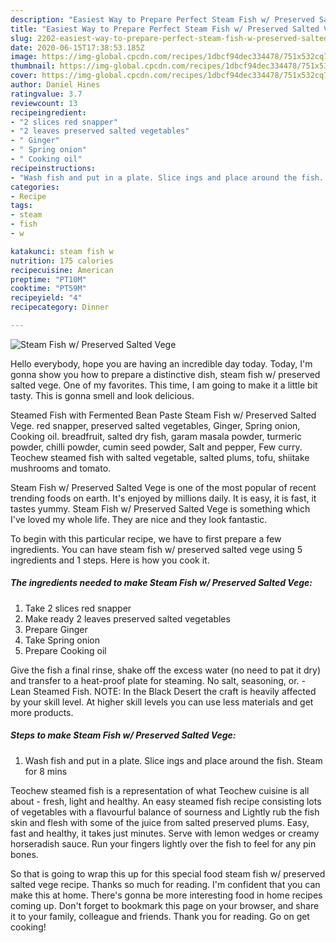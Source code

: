 ```yaml
---
description: "Easiest Way to Prepare Perfect Steam Fish w/ Preserved Salted Vege"
title: "Easiest Way to Prepare Perfect Steam Fish w/ Preserved Salted Vege"
slug: 2202-easiest-way-to-prepare-perfect-steam-fish-w-preserved-salted-vege
date: 2020-06-15T17:38:53.185Z
image: https://img-global.cpcdn.com/recipes/1dbcf94dec334478/751x532cq70/steam-fish-w-preserved-salted-vege-recipe-main-photo.jpg
thumbnail: https://img-global.cpcdn.com/recipes/1dbcf94dec334478/751x532cq70/steam-fish-w-preserved-salted-vege-recipe-main-photo.jpg
cover: https://img-global.cpcdn.com/recipes/1dbcf94dec334478/751x532cq70/steam-fish-w-preserved-salted-vege-recipe-main-photo.jpg
author: Daniel Hines
ratingvalue: 3.7
reviewcount: 13
recipeingredient:
- "2 slices red snapper"
- "2 leaves preserved salted vegetables"
- " Ginger"
- " Spring onion"
- " Cooking oil"
recipeinstructions:
- "Wash fish and put in a plate. Slice ings and place around the fish. Steam for 8 mins"
categories:
- Recipe
tags:
- steam
- fish
- w

katakunci: steam fish w 
nutrition: 175 calories
recipecuisine: American
preptime: "PT10M"
cooktime: "PT59M"
recipeyield: "4"
recipecategory: Dinner

---
```



![Steam Fish w/ Preserved Salted Vege](https://img-global.cpcdn.com/recipes/1dbcf94dec334478/751x532cq70/steam-fish-w-preserved-salted-vege-recipe-main-photo.jpg)

Hello everybody, hope you are having an incredible day today. Today, I'm gonna show you how to prepare a distinctive dish, steam fish w/ preserved salted vege. One of my favorites. This time, I am going to make it a little bit tasty. This is gonna smell and look delicious.

Steamed Fish with Fermented Bean Paste Steam Fish w/ Preserved Salted Vege. red snapper, preserved salted vegetables, Ginger, Spring onion, Cooking oil. breadfruit, salted dry fish, garam masala powder, turmeric powder, chilli powder, cumin seed powder, Salt and pepper, Few curry. Teochew steamed fish with salted vegetable, salted plums, tofu, shiitake mushrooms and tomato.

Steam Fish w/ Preserved Salted Vege is one of the most popular of recent trending foods on earth. It's enjoyed by millions daily. It is easy, it is fast, it tastes yummy. Steam Fish w/ Preserved Salted Vege is something which I've loved my whole life. They are nice and they look fantastic.


To begin with this particular recipe, we have to first prepare a few ingredients. You can have steam fish w/ preserved salted vege using 5 ingredients and 1 steps. Here is how you cook it.

<!--inarticleads1-->

##### The ingredients needed to make Steam Fish w/ Preserved Salted Vege:

1. Take 2 slices red snapper
1. Make ready 2 leaves preserved salted vegetables
1. Prepare  Ginger
1. Take  Spring onion
1. Prepare  Cooking oil


Give the fish a final rinse, shake off the excess water (no need to pat it dry) and transfer to a heat-proof plate for steaming. No salt, seasoning, or. - Lean Steamed Fish. NOTE: In the Black Desert the craft is heavily affected by your skill level. At higher skill levels you can use less materials and get more products. 

<!--inarticleads2-->

##### Steps to make Steam Fish w/ Preserved Salted Vege:

1. Wash fish and put in a plate. Slice ings and place around the fish. Steam for 8 mins


Teochew steamed fish is a representation of what Teochew cuisine is all about - fresh, light and healthy. An easy steamed fish recipe consisting lots of vegetables with a flavourful balance of sourness and Lightly rub the fish skin and flesh with some of the juice from salted preserved plums. Easy, fast and healthy, it takes just minutes. Serve with lemon wedges or creamy horseradish sauce. Run your fingers lightly over the fish to feel for any pin bones. 

So that is going to wrap this up for this special food steam fish w/ preserved salted vege recipe. Thanks so much for reading. I'm confident that you can make this at home. There's gonna be more interesting food in home recipes coming up. Don't forget to bookmark this page on your browser, and share it to your family, colleague and friends. Thank you for reading. Go on get cooking!
